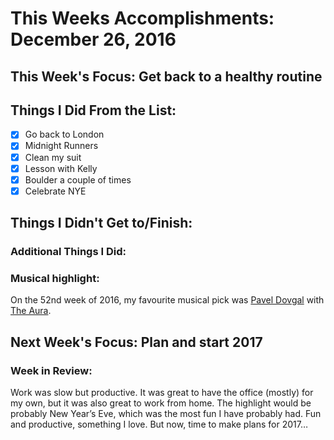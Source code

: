 # This Weeks Accomplishments: December 26, 2016

## This Week's Focus: Get back to a healthy routine

## Things I Did From the List:
- [x] Go back to London
- [x] Midnight Runners
- [x] Clean my suit
- [x] Lesson with Kelly
- [x] Boulder a couple of times
- [x] Celebrate NYE

## Things I Didn't Get to/Finish:

### Additional Things I Did:

### Musical highlight:
On the 52nd week of 2016, my favourite musical pick was [Pavel Dovgal](https://www.facebook.com/paveldovgal) with [The Aura](https://open.spotify.com/album/5SwIe9CaHWaqeZngbJxULO).

## Next Week's Focus: Plan and start 2017

### Week in Review:
Work was slow but productive. It was great to have the office (mostly) for my own, but it was also great to work from home.
The highlight would be probably New Year’s Eve, which was the most fun I have probably had. Fun and productive, something I love. But now, time to make plans for 2017…
